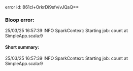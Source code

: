 error id: 861cl+OrkrDi9sfv/vJQaQ==
### Bloop error:

25/03/25 16:57:39 INFO SparkContext: Starting job: count at SimpleApp.scala:9
#### Short summary: 

25/03/25 16:57:39 INFO SparkContext: Starting job: count at SimpleApp.scala:9